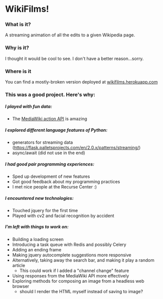 # WikiFilms! 


### What is it?
A streaming animation of all the edits to a given Wikipedia page.



### Why is it?
I thought it would be cool to see. I don't have a better reason...sorry.

### Where is it
You can find a mostly-broken version deployed at [wikifilms.herokuapp.com](wikifilms.herokuapp.com)


### This was a good project. Here's why:

##### I played with fun data:
  - The [MediaWiki action API](https://www.mediawiki.org/wiki/API:Main_page) is amazing 

##### I explored different language features of Python:
  - generators for streaming data (https://flask.palletsprojects.com/en/2.0.x/patterns/streaming/)
  - async/await (did not use in the end)

##### I had good pair programming experiences:
  - Sped up development of new features
  - Got good feedback about my programming practices
  - I met nice people at the Recurse Center :)

##### I encountered new technologies:
  - Touched jquery for the first time
  - Played with cv2 and facial recognition by accident

##### I'm left with things to work on:
  - Building a loading screen
  - Introducing a task queue with Redis and possibly Celery 
  - Adding an ending frame 
  - Making jquery autocomplete suggestions more responsive 
  - Alternatively, taking away the search bar, and making it play a random article
    - This could work if I added a "channel change" feature 
  - Using responses from the MediaWiki API more effectively 
  - Exploring methods for composing an image from a headless web browser 
    - should I render the HTML myself instead of saving to image?
